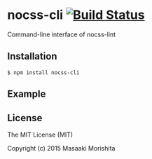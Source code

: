 # nocss-cli [![Build Status](https://travis-ci.org/morishitter/nocss-cli.svg)](https://travis-ci.org/morishitter/nocss-cli)

Command-line interface of nocss-lint

## Installation

```shell
$ npm install nocss-cli
```

## Example

## License

The MIT License (MIT)

Copyright (c) 2015 Masaaki Morishita
